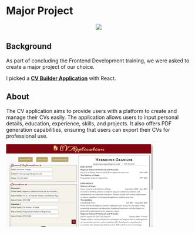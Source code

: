 # Major Project

<p align="center">
  <a href="https://skillicons.dev">
    <img src="https://skillicons.dev/icons?i=react" />
  </a>
</p>

## Background

As part of concluding the Frontend Development training, we were asked to create a major project of our choice.

I picked a **[CV Builder Application](https://cv-application-plum-chi.vercel.app/)** with React.

## About

The CV application aims to provide users with a platform to create and manage their CVs easily. The application allows users to input personal details, education, experience, skills, and projects. It also offers PDF generation capabilities, ensuring that users can export their CVs for professional use.

<img src="../utils/cv-application.png" alt="Portfolio Home Page" width="400">
